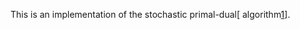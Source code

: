 This is an implementation of the stochastic primal-dual[ algorithm[1](http://papers.nips.cc/paper/4942-stochastic-convex-optimization-with-multiple-objectives)].


